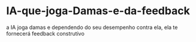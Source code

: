 # IA-que-joga-Damas-e-da-feedback
a IA joga damas e dependendo do seu desempenho contra ela, ela te fornecerá feedback construtivo
